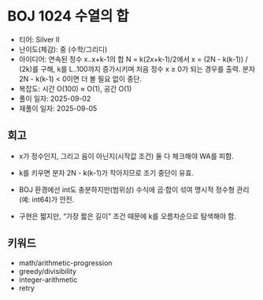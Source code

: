 # BOJ 1024 수열의 합

- 티어: Silver II
- 난이도(체감): 중 (수학/그리디)
- 아이디어: 연속된 정수 x..x+k-1의 합 N = k(2x+k-1)/2에서 x = (2N - k(k-1)) / (2k)를 구해, k를 L..100까지 증가시키며 처음 정수 x ≥ 0가 되는 경우를 출력. 분자 2N - k(k-1) < 0이면 더 볼 필요 없이 중단.
- 복잡도: 시간 O(100) ≈ O(1), 공간 O(1)
- 풀이 일자: 2025-09-02
- 재풀이 일자: 2025-09-05

## 회고

- x가 정수인지, 그리고 음이 아닌지(시작값 조건) 둘 다 체크해야 WA를 피함.

- k를 키우면 분자 2N - k(k-1)가 작아지므로 조기 중단이 유효.

- BOJ 환경에선 int도 충분하지만(범위상) 수식에 곱·합이 섞여 명시적 정수형 관리(예: int64)가 안전.

- 구현은 짧지만, “가장 짧은 길이” 조건 때문에 k를 오름차순으로 탐색해야 함.

## 키워드

- math/arithmetic-progression
- greedy/divisibility
- integer-arithmetic
- retry

